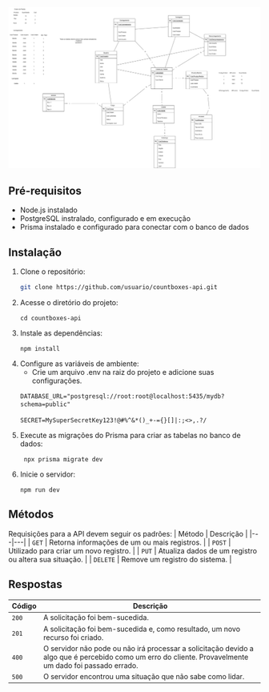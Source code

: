 <img src="./ModelagemEngSoft.drawio.png">


## Pré-requisitos
- Node.js instalado
- PostgreSQL instralado, configurado e em execução
- Prisma instalado e configurado para conectar com o banco de dados

## Instalação
1. Clone o repositório:
    ```bash
    git clone https://github.com/usuario/countboxes-api.git
2. Acesse o diretório do projeto:
    ```
    cd countboxes-api
3. Instale as dependências:
   ```
   npm install
4. Configure as variáveis de ambiente:
   - Crie um arquivo .env na raiz do projeto e adicione suas configurações.
   ```
   DATABASE_URL="postgresql://root:root@localhost:5435/mydb?schema=public"
   
   SECRET=MySuperSecretKey123!@#%^&*()_+-={}[]|:;<>,.?/
6. Execute as migrações do Prisma para criar as tabelas no banco de dados:
   ```
    npx prisma migrate dev
7. Inicie o servidor:
   ```
   npm run dev
   
## Métodos
Requisições para a API devem seguir os padrões:
| Método | Descrição |
|---|---|
| `GET` | Retorna informações de um ou mais registros. |
| `POST` | Utilizado para criar um novo registro. |
| `PUT` | Atualiza dados de um registro ou altera sua situação. |
| `DELETE` | Remove um registro do sistema. |


## Respostas

| Código | Descrição |
|---|---|
| `200` | A solicitação foi bem-sucedida.|
| `201` | A solicitação foi bem-sucedida e, como resultado, um novo recurso foi criado.|
| `400` | O servidor não pode ou não irá processar a solicitação devido a algo que é percebido como um erro do cliente. Provavelmente um dado foi passado errado.|
| `500` | O servidor encontrou uma situação que não sabe como lidar.|
